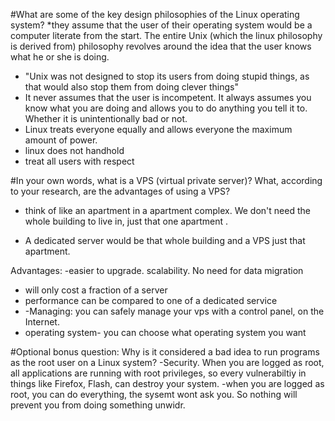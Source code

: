 #What are some of the key design philosophies of the Linux operating system?
*they assume that the user of their operating system would be a computer literate from the start. The entire Unix (which the linux philosophy is derived from) philosophy revolves around the idea that the user knows what he or she is doing. 
* "Unix was not designed to stop its users from doing stupid things, as that would also stop them from doing clever things"
* It never assumes that the user is incompetent. It always assumes you know what you are doing and allows you to do anything you tell it to. Whether it is unintentionally bad or not.
* Linux treats everyone equally and allows everyone the maximum amount of power.
* linux does not handhold
* treat all users with respect

#In your own words, what is a VPS (virtual private server)? What, according to your research, are the advantages of using a VPS?
* think of like an apartment in a apartment complex. We don't need the whole building to live in, just that one apartment .
    
-  A dedicated server would be that whole building and a VPS just that apartment. 

Advantages: 
-easier to upgrade. scalability. No need for data migration
- will only cost a fraction of a server
- performance can be compared to one of a dedicated service
- -Managing: you can safely manage your vps with a control panel, on the Internet.
- operating system- you can choose what operating system you want
  

#Optional bonus question: Why is it considered a bad idea to run programs as the root user on a Linux system?
-Security. When you are logged as root, all applications are running with root privileges, so every vulnerabiltiy in things like Firefox, Flash, can destroy your system.
-when you are logged as root, you can do everything, the sysemt wont ask you. So nothing will prevent you from doing something unwidr.
